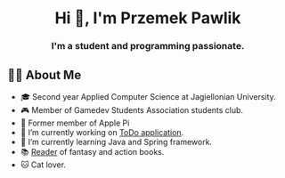 <h1 align="center">Hi 👋, I'm Przemek Pawlik</h1>
<h3 align="center">I'm a student and programming passionate.</h3>

## 🙋‍♂️ About Me
- 🎓 Second year Applied Computer Science at Jagiellonian University.
- 🎮 Member of Gamedev Students Association students club.
- 🚀 Former member of Apple Pi
- 🔭 I’m currently working on [ToDo application](https://github.com/bestemic/todo-app).
- 🌱 I’m currently learning Java and Spring framework.
- 📚 [Reader](https://lubimyczytac.pl/profil/2078277/bestemic) of fantasy and action books.
- 🐱 Cat lover.

<!-- ## 💻 Some of my code -->
